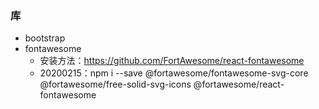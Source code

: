 ### 库
* bootstrap
* fontawesome
    * 安装方法：https://github.com/FortAwesome/react-fontawesome
    * 20200215：npm i --save @fortawesome/fontawesome-svg-core  @fortawesome/free-solid-svg-icons @fortawesome/react-fontawesome